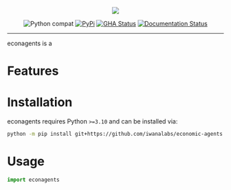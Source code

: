 <div align="center">
  <img src="https://raw.githubusercontent.com/iwanalabs/economic-agents/main/assets/logo_200w.png">
</div>

<div align="center">

![Python compat](https://img.shields.io/badge/%3E=python-3.9-blue.svg)
[![PyPi](https://img.shields.io/pypi/v/economic-agents.svg)](https://pypi.python.org/pypi/economic-agents)
[![GHA Status](https://github.com/iwanalabs/economic-agents/actions/workflows/tests.yaml/badge.svg?branch=main)](https://github.com/iwanalabs/economic-agents/actions?query=workflow%3Atests)
[![Documentation Status](https://readthedocs.org/projects/economic-agents/badge/?version=latest)](https://economic-agents.readthedocs.io/en/latest/?badge=latest)

</div>

---

econagents is a

# Features

# Installation

econagents requires Python `>=3.10` and can be installed via:

```bash
python -m pip install git+https://github.com/iwanalabs/economic-agents.git
```

# Usage

```python
import econagents
```
